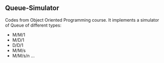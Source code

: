 ## Queue-Simulator

Codes from Object Oriented Programming course.
It implements a simulator of Queue of different types:
  - M/M/1
  - M/D/1
  - D/D/1
  - M/M/s
  - M/M/s/n
 ...
